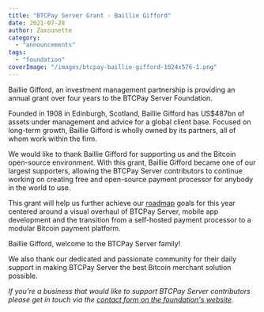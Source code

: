 ```yaml
---
title: "BTCPay Server Grant - Baillie Gifford"
date: 2021-07-28
author: Zaxounette
category:
  - "announcements"
tags:
  - "foundation"
coverImage: "/images/btcpay-baillie-gifford-1024x576-1.png"
---
```


Baillie Gifford, an investment management partnership is providing an annual grant over four years to the BTCPay Server Foundation.

Founded in 1908 in Edinburgh, Scotland, Baillie Gifford has US$487bn of assets under management and advice for a global client base. Focused on long-term growth, Baillie Gifford is wholly owned by its partners, all of whom work within the firm.

We would like to thank Baillie Gifford for supporting us and the Bitcoin open-source environment. With this grant, Baillie Gifford became one of our largest supporters, allowing the BTCPay Server contributors to continue working on creating free and open-source payment processor for anybody in the world to use.

This grant will help us further achieve our [roadmap](https://github.com/orgs/btcpayserver/projects/9) goals for this year centered around a visual overhaul of BTCPay Server, mobile app development and the transition from a self-hosted payment processor to a modular Bitcoin payment platform.

Baillie Gifford, welcome to the BTCPay Server family!

We also thank our dedicated and passionate community for their daily support in making BTCPay Server the best Bitcoin merchant solution possible.

_If you're a business that would like to support BTCPay Server contributors please get in touch via the [contact form on the foundation's website](https://foundation.btcpayserver.org/)._
